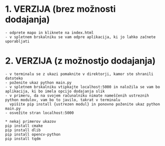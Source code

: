 
# 1. VERZIJA (brez možnosti dodajanja)
	
	- odprete mapo in kliknete na index.html
	- v spletnem brskalniku se vam odpre aplikacija, ki jo lahko začnete uporabljati

# 2. VERZIJA (z možnostjo dodajanja)

	- v terminalu se z ukazi pomaknite v direktorji, kamor ste shranili datoteko
	- poženite ukaz python main.py
	- v spletnem brskalniku vtipkajte localhost:5000 in naložila se vam bo aplikacija, ki bo imela opcijo dodajanja slik
	- v primeru, da na svojem računalniku nimate nameščenih ustreznih python modulov, vam bo to javilo, takrat v terminalu 
	  vpišite pip install {ustrezen modul} in ponovno poženite ukaz python main.py 
	- osvežite stran localhost:5000




```
* nekaj primerov ukazov
pip install cmake
pip install dlib
pip install opencv-python
pip install tqdm
```


